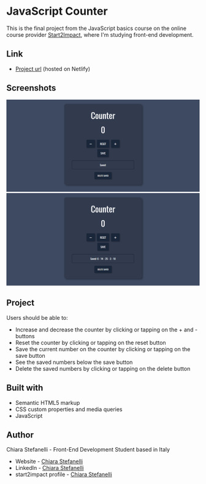 # JavaScript Counter

This is the final project from the JavaScript basics course on the online course provider [Start2Impact](https://www.start2impact.it/), where I'm studying front-end development.

## Link

- [Project url](https://counterwebsite.netlify.app/) (hosted on Netlify)

## Screenshots

<img src="./screenshots/counter-preview-1.png" alt="Counter website preview" width="650px">
<img src="./screenshots/counter-preview-2.png" alt="Counter website preview with saved values list" width="650px">

## Project

Users should be able to:

- Increase and decrease the counter by clicking or tapping on the + and - buttons
- Reset the counter by clicking or tapping on the reset button
- Save the current number on the counter by clicking or tapping on the save button
- See the saved numbers below the save button
- Delete the saved numbers by clicking or tapping on the delete button

## Built with

- Semantic HTML5 markup
- CSS custom properties and media queries
- JavaScript

## Author

Chiara Stefanelli - Front-End Development Student based in Italy

- Website - [Chiara Stefanelli](https://chiarastefanelli.netlify.app/)
- LinkedIn - [Chiara Stefanelli](https://www.linkedin.com/in/chiarastefanelli/?locale=en_US)
- start2impact profile - [Chiara Stefanelli](https://talent.start2impact.it/profile/chiara-stefanelli-13)
